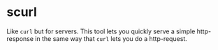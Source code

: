 # scurl
Like `curl` but for servers. This tool lets you quickly serve a simple http-response 
in the same way that `curl` lets you do a http-request.
